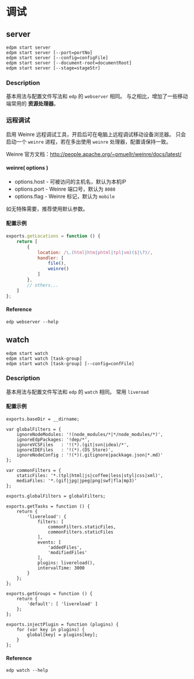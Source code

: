 # 调试

## server

    edpm start server
    edpm start server [--port=portNo]
    edpm start server [--config=configFile]
    edpm start server [--document-root=documentRoot]
    edpm start server [--stage=stageStr]

### Description

基本用法与配置文件写法和 `edp` 的 `webserver` 相同。
与之相比，增加了一些移动端常用的 **资源处理器**。

### 远程调试

启用 Weinre 远程调试工具，开启后可在电脑上远程调试移动设备浏览器。
只会启动一个 `weinre` 进程，若在多出使用 `weinre` 处理器，配置请保持一致。

Weinre 官方文档：http://people.apache.org/~pmuellr/weinre/docs/latest/

#### weinre( options )

+ options.host - 可被访问的主机名，默认为本机IP
+ options.port - Weinre 端口号，默认为 `8080`
+ options.flag - Weinre 标记，默认为 `mobile`

如无特殊需要，推荐使用默认参数。

#### 配置示例

```javascript
exports.getLocations = function () {
    return [
        {
            location: /\.(html|htm|phtml|tpl|vm)($|\?)/,
            handler: [
                file(),
                weinre()
            ]
        },
        // others...
    ]
};
```

#### Reference

    edp webserver --help


## watch

    edpm start watch
    edpm start watch [task-group]
    edpm start watch [task-group] [--config=confFile]

### Description

基本用法与配置文件写法和 `edp` 的 `watch` 相同。
常用 `liveroad`

#### 配置示例

```
exports.baseDir = __dirname;

var globalFilters = {
    ignoreNodeModules: '!(node_modules/*|*/node_modules/*)',
    ignoreEdpPackages: '!dep/*',
    ignoreVCSFiles   : '!(*).(git|svn|idea)/*',
    ignoreIDEFiles   : '!(*).(DS_Store)',
    ignoreNodeConfig : '!(*)(.gitignore|packkage.json|*.md)'
};

var commonFilters = {
    staticFiles: '*.(tpl|html|js|coffee|less|styl|css|xml)',
    mediaFiles: '*.(gif|jpg|jpeg|png|swf|fla|mp3)'
};

exports.globalFilters = globalFilters;

exports.getTasks = function () {
    return {
        'livereload': {
            filters: [
                commonFilters.staticFiles,
                commonFilters.staticFiles
            ],
            events: [
                'addedFiles',
                'modifiedFiles'
            ],
            plugins: livereload(),
            intervalTime: 3000
        }
    };
};

exports.getGroups = function () {
    return {
        'default': [ 'livereload' ]
    };
};

exports.injectPlugin = function (plugins) {
    for (var key in plugins) {
        global[key] = plugins[key];
    }
};
```



#### Reference

    edp watch --help
